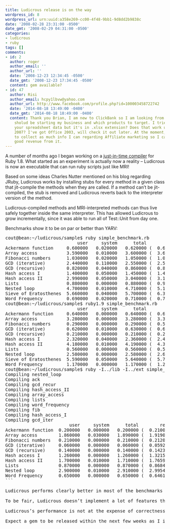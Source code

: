 ```yaml
---
title: Ludicrous release is on the way
wordpress_id: 8
wordpress_url: urn:uuid:a358e269-cc00-4f48-9bb1-9d8dd2b9838c
date: '2008-02-28 23:31:00 -0500'
date_gmt: '2008-02-29 04:31:00 -0500'
categories:
- ludicrous
- ruby
tags: []
comments:
- id: 2
  author: roger
  author_email: ''
  author_url: ''
  date: '2008-12-23 12:34:45 -0500'
  date_gmt: '2008-12-23 17:34:45 -0500'
  content: gem available?
- id: 47
  author: Risi
  author_email: hcpy1lbvw@yahoo.com
  author_url: http://www.facebook.com/profile.php?id=100003458722742
  date: '2014-08-18 13:49:00 -0400'
  date_gmt: '2014-08-18 18:49:00 -0400'
  content: Thank you Brian, I am new to ClickBank so I am looking from which way I
    sholud be starting my business and which products to target. I tried to download
    your spreadsheet data but it's in .xlsx extension? Does that work under Office
    2007? I've got Office 2003, will check it out later. At the moment, I am trying
    to collect as much info I can regarding Affiliate marketing so I can earn some
    good revenue from it.
---
```

A number of months ago I began working on a [just-in-time compiler](http://rubystuff.org/ludicrous) for Ruby 1.8.  What started as an experiment is actually now a reality &#8211; Ludicrous is now an executable that can run ruby scripts just like MRI!

Based on some ideas Charles Nutter mentioned on his blog regarding JRuby, Ludicrous works by installing stubs for every method in a given class that jit-compile the methods when they are called.  If a method can&#8217;t be jit-compiled, the stub is removed and Ludicrous reverts back to the interpreter version of the method.

Ludicrous-compiled methods and MRI-interpreted methods can thus live safely together inside the same interpreter.  This has allowed Ludicrous to grow incrementally, since it was able to run all of Test::Unit from day one.

Benchmarks show it to be on par or better than YARV:

<pre>
cout@bean:~/ludicrous/sample$ ruby simple_benchmark.rb
                           user     system      total        real
Ackermann function     0.600000   0.020000   0.620000 (  0.645012)
Array access           3.590000   0.010000   3.600000 (  3.648332)
Fibonacci numbers      1.030000   0.020000   1.050000 (  1.089943)
GCD (iterative)        2.440000   0.110000   2.550000 (  2.593122)
GCD (recursive)        0.820000   0.040000   0.860000 (  0.889390)
Hash access I          1.400000   0.050000   1.450000 (  1.452047)
Hash access II         2.990000   0.050000   3.040000 (  3.152132)
Lists                  0.880000   0.000000   0.880000 (  0.912412)
Nested loop            4.700000   0.010000   4.710000 (  5.104556)
Sieve of Eratosthenes  5.660000   0.040000   5.700000 (  6.328717)
Word Frequency         0.690000   0.020000   0.710000 (  0.779878)
cout@bean:~/ludicrous/sample$ ruby1.9 simple_benchmark.rb
                           user     system      total        real
Ackermann function     0.640000   0.000000   0.640000 (  0.691521)
Array access           3.280000   0.000000   3.280000 (  3.394318)
Fibonacci numbers      0.290000   0.000000   0.290000 (  0.528554)
GCD (iterative)        0.620000   0.010000   0.630000 (  0.660089)
GCD (recursive)        0.210000   0.000000   0.210000 (  0.238961)
Hash access I          2.320000   0.040000   2.360000 (  2.416732)
Hash access II         4.180000   0.010000   4.190000 (  4.312941)
Lists                  0.560000   0.000000   0.560000 (  0.558828)
Nested loop            2.580000   0.000000   2.580000 (  2.660648)
Sieve of Eratosthenes  5.590000   0.050000   5.640000 (  5.751475)
Word Frequency         1.170000   0.000000   1.170000 (  1.200573)
cout@bean:~/ludicrous/sample$ ruby -I../lib -I../ext simple_benchmark.rb --jit --skip=sieve
Compiling nested_loop
Compiling ack
Compiling gcd_recur
Compiling hash_access_II
Compiling array_access
Compiling lists
Compiling word_frequency
Compiling fib
Compiling hash_access_I
Compiling gcd_iter
                        user     system      total        real
Ackermann function  0.200000   0.000000   0.200000 (  0.210097)
Array access        1.860000   0.030000   1.890000 (  1.919088)
Fibonacci numbers   0.210000   0.000000   0.210000 (  0.212081)
GCD (iterative)     0.060000   0.000000   0.060000 (  0.059266)
GCD (recursive)     0.140000   0.000000   0.140000 (  0.142387)
Hash access I       1.260000   0.000000   1.260000 (  1.321544)
Hash access II      1.700000   0.010000   1.710000 (  1.765920)
Lists               0.870000   0.000000   0.870000 (  0.868467)
Nested loop         2.900000   0.010000   2.910000 (  2.995473)
Word Frequency      0.650000   0.000000   0.650000 (  0.646185)
```

Ludicrous performs clearly better in most of the benchmarks here.  Most impressive is the iterative GCD benchmark; Ludicrous executes the function 11 times faster than YARV and almost 44 times faster than 1.8!  The tests where it doesn&#8217;t do as well are ones that make heavy use of blocks, because Ludicrous can&#8217;t do block inlining like YARV does.

To be fair, Ludicrous doesn&#8217;t implement a lot of features that would slow it down, such as event callbacks (used for profiling), bignums, and checking for redefinition of primitive arithmetic methods (such as mathn.rb does).  It does try to avoid certain optimizations that YARV does not do, to keep the performance comparisons sensible.

Ludicrous&#8217;s performance is not at the expense of correctness, either; it passes all of the bfts tests and most of the tests that come with Ruby 1.8 (there are some pesky tests in particular that it is impossible for Ludicrous to pass without patching the interpreter).

Expect a gem to be released within the next few weeks as I iron out a few more kinks.

